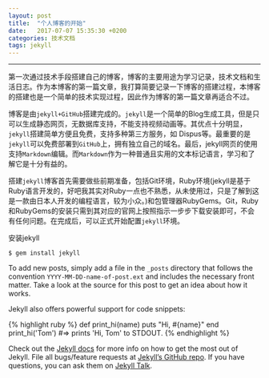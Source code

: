 ```yaml
---
layout: post
title:  "个人博客的开始"
date:   2017-07-07 15:35:30 +0200
categories: 技术文档
tags: jekyll
---
```

---
第一次通过技术手段搭建自己的博客，博客的主要用途为学习记录，技术文档和生活日志。作为本博客的第一篇文章，我打算简要记录一下博客的搭建过程，本博客的搭建也是一个简单的技术实现过程，因此作为博客的第一篇文章再适合不过。    

博客是由`jekyll+GitHub`搭建完成的。`jekyll`是一个简单的Blog生成工具，但是只可以生成静态网页，无数据库支持，不能支持视频动画等。其优点十分明显，`jekyll`搭建简单方便且免费，支持多种第三方服务，如 Dispus等。最重要的是`jekyll`可以免费部署到`GitHub`上，拥有独立自己的域名。最后，jekyll网页的使用支持`Markdown`编辑。而`Markdown`作为一种普通且实用的文本标记语言，学习和了解它是十分有益的。

搭建`jekyll`博客首先需要做些前期准备，包括Git环境，Ruby环境(jekyll是基于Ruby语言开发的，好吧我其实对Ruby一点也不熟悉，从未使用过，只是了解到这是一款由日本人开发的编程语言，较为小众。)和包管理器RubyGems。Git，Ruby和RubyGems的安装只需到其对应的官网上按照指示一步步下载安装即可，不会有任何问题。在完成后，可以正式开始配置`jekyll`环境。   

安装jekyll
```
$ gem install jekyll
```





To add new posts, simply add a file in the `_posts` directory that follows the convention `YYYY-MM-DD-name-of-post.ext` and includes the necessary front matter. Take a look at the source for this post to get an idea about how it works.

Jekyll also offers powerful support for code snippets:

{% highlight ruby %}
def print_hi(name)
  puts "Hi, #{name}"
end
print_hi('Tom')
#=> prints 'Hi, Tom' to STDOUT.
{% endhighlight %}

Check out the [Jekyll docs][jekyll-docs] for more info on how to get the most out of Jekyll. File all bugs/feature requests at [Jekyll’s GitHub repo][jekyll-gh]. If you have questions, you can ask them on [Jekyll Talk][jekyll-talk].

[jekyll-docs]: http://jekyllrb.com/docs/home
[jekyll-gh]:   https://github.com/jekyll/jekyll
[jekyll-talk]: https://talk.jekyllrb.com/
